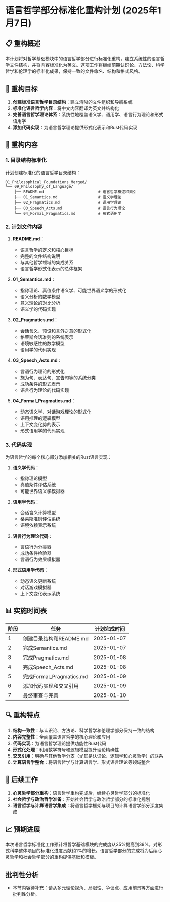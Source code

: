 # 语言哲学部分标准化重构计划 (2025年1月7日)

## 📋 重构概述

本计划将对哲学基础模块中的语言哲学部分进行标准化重构，建立系统性的语言哲学文件结构，并将内容标准化为英文。这项工作将继续前期认识论、方法论、科学哲学和伦理学的标准化成果，保持一致的文件命名、结构和格式风格。

## 🎯 重构目标

1. **创建标准语言哲学目录结构**：建立清晰的文件组织和导航系统
2. **标准化语言哲学内容**：将中文内容翻译为英文并结构化
3. **完善语言哲学理论体系**：系统性地覆盖语义学、语用学、语言行为理论和形式语用学
4. **添加代码实现**：为语言哲学理论提供形式化表示和Rust代码实现

## 🔄 重构内容

### 1. 目录结构标准化

计划创建标准化的语言哲学目录结构：

```text
01_Philosophical_Foundations_Merged/
└── 09_Philosophy_of_Language/
    ├── README.md                        # 语言哲学概述和索引
    ├── 01_Semantics.md                  # 语义学理论
    ├── 02_Pragmatics.md                 # 语用学理论
    ├── 03_Speech_Acts.md                # 语言行为理论
    └── 04_Formal_Pragmatics.md          # 形式语用学
```

### 2. 计划文件内容

1. **README.md**：
   - 语言哲学的定义和核心目标
   - 完整的文件结构说明
   - 与其他哲学领域的集成关系
   - 语言哲学形式化表示的总体框架

2. **01_Semantics.md**：
   - 指称理论、真值条件语义学、可能世界语义学的形式化
   - 语义分析的数学模型
   - 意义理论的对比分析
   - 语义学的代码实现

3. **02_Pragmatics.md**：
   - 会话含义、预设和言外之意的形式化
   - 格莱斯会话准则的系统表示
   - 语境敏感性的数学模型
   - 语用学的代码实现

4. **03_Speech_Acts.md**：
   - 言语行为理论的形式化
   - 施为句、表达句、宣告句等的系统分类
   - 成功条件的形式表示
   - 语言行为理论的代码实现

5. **04_Formal_Pragmatics.md**：
   - 动态语义学、对话游戏理论的形式化
   - 语用推理的逻辑模型
   - 上下文变化势的表示
   - 形式语用学的代码实现

### 3. 代码实现

为语言哲学的每个核心部分添加相关的Rust语言实现：

1. **语义学代码**：
   - 指称理论模型
   - 真值条件评估系统
   - 可能世界语义学模拟器

2. **语用学代码**：
   - 会话含义计算模型
   - 格莱斯准则评估系统
   - 语境依赖表示系统

3. **语言行为理论代码**：
   - 言语行为分类器
   - 成功条件检验器
   - 言语行为效果模拟器

4. **形式语用学代码**：
   - 动态语义更新系统
   - 对话游戏模拟器
   - 上下文变化表示系统

## 📊 实施时间表

| 阶段 | 任务 | 计划完成时间 |
|------|------|-------------|
| 1 | 创建目录结构和README.md | 2025-01-07 |
| 2 | 完成Semantics.md | 2025-01-07 |
| 3 | 完成Pragmatics.md | 2025-01-08 |
| 4 | 完成Speech_Acts.md | 2025-01-08 |
| 5 | 完成Formal_Pragmatics.md | 2025-01-09 |
| 6 | 添加代码实现和交叉引用 | 2025-01-09 |
| 7 | 最终审查与完善 | 2025-01-10 |

## 🔍 重构特点

1. **结构一致性**：与认识论、方法论、科学哲学和伦理学部分保持一致的结构
2. **内容完整性**：全面覆盖语言哲学的核心理论和应用
3. **代码实现**：为语言哲学理论提供功能性Rust代码
4. **形式化处理**：利用数学符号和逻辑模型提升理论精确性
5. **交叉引用**：明确与其他哲学分支（尤其是认识论、逻辑学和心灵哲学）的联系
6. **计算语言学整合**：将语言哲学与计算语言学、形式语言理论等领域整合

## 📝 后续工作

1. **心灵哲学部分重构**：语言哲学重构完成后，继续心灵哲学部分的标准化
2. **社会哲学与政治哲学准备**：开始社会哲学与政治哲学部分的标准化规划
3. **语言哲学与计算语言学集成**：将语言哲学框架与项目的计算语言学部分深度集成

## 📈 预期进展

本次语言哲学标准化工作预计将哲学基础模块的完成度从35%提高到39%，对形式科学整体项目的标准化进度贡献约1%的增长。语言哲学部分的完成将为后续心灵哲学和社会哲学部分的重构提供基础和模板。


## 批判性分析

- 本节内容待补充：请从多元理论视角、局限性、争议点、应用前景等方面进行批判性分析。
